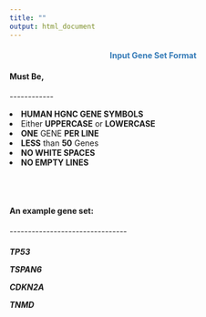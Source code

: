 ```yaml
---
title: ""
output: html_document
---
```


<center> <h4>
<span style="color:#337ab7">Input Gene Set Format</span></h4> </center>

<h4>Must Be,</h4> 
<p>------------</p>

<li><b>HUMAN HGNC GENE SYMBOLS</b></li>
<li>Either <b>UPPERCASE</b> or <b>LOWERCASE</b></li>
<li><b>ONE</b> GENE <b>PER LINE</b></li>
<li><b>LESS</b> than <b>50</b> Genes</li>
<li><b>NO WHITE SPACES</b></li>
<li><b>NO EMPTY LINES</b></li>

<br></br>

<h4>
An example gene set:
</h4>
<p>--------------------------------</p>
<h5>
<p>TP53</p>
<p>TSPAN6</p>
<p>CDKN2A</p>
<p>TNMD</p>
</h5>
